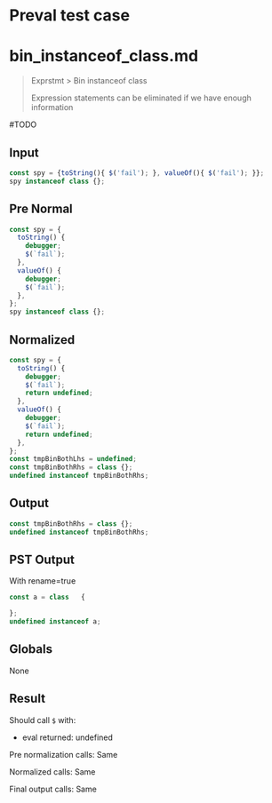 # Preval test case

# bin_instanceof_class.md

> Exprstmt > Bin instanceof class
>
> Expression statements can be eliminated if we have enough information

#TODO

## Input

`````js filename=intro
const spy = {toString(){ $('fail'); }, valueOf(){ $('fail'); }};
spy instanceof class {};
`````

## Pre Normal

`````js filename=intro
const spy = {
  toString() {
    debugger;
    $(`fail`);
  },
  valueOf() {
    debugger;
    $(`fail`);
  },
};
spy instanceof class {};
`````

## Normalized

`````js filename=intro
const spy = {
  toString() {
    debugger;
    $(`fail`);
    return undefined;
  },
  valueOf() {
    debugger;
    $(`fail`);
    return undefined;
  },
};
const tmpBinBothLhs = undefined;
const tmpBinBothRhs = class {};
undefined instanceof tmpBinBothRhs;
`````

## Output

`````js filename=intro
const tmpBinBothRhs = class {};
undefined instanceof tmpBinBothRhs;
`````

## PST Output

With rename=true

`````js filename=intro
const a = class   {

};
undefined instanceof a;
`````

## Globals

None

## Result

Should call `$` with:
 - eval returned: undefined

Pre normalization calls: Same

Normalized calls: Same

Final output calls: Same
